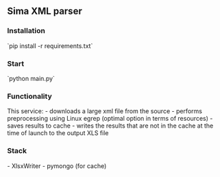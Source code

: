 <h2>Sima XML parser</h2>

<h3>Installation</h3>
`pip install -r requirements.txt`

<h3>Start</h3>
`python main.py`

<h3>Functionality</h3>
This service:
- downloads a large xml file from the source
- performs preprocessing using Linux egrep (optimal option in terms of resources)
- saves results to cache
- writes the results that are not in the cache at the time of launch to the output XLS file

<h3>Stack</h3>
- XlsxWriter
- pymongo (for cache)
